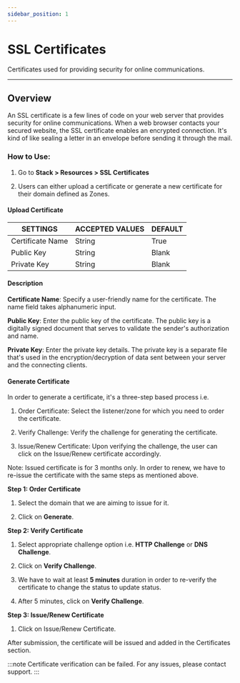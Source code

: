 ```yaml
---
sidebar_position: 1
---
```

# SSL Certificates

Certificates used for providing security for online communications.

---

## Overview

An SSL certificate is a few lines of code on your web server that provides security for online communications. When a web browser contacts your secured website, the SSL certificate enables an encrypted connection. It's kind of like sealing a letter in an envelope before sending it through the mail.

### How to Use:

1. Go to **Stack > Resources > SSL Certificates**

2. Users can either upload a certificate or generate a new certificate for their domain defined as Zones.

#### **Upload  Certificate**

| SETTINGS         | ACCEPTED VALUES | DEFAULT |
|------------------|-----------------|---------|
| Certificate Name | String          | True    |
| Public Key       | String          | Blank   |
| Private Key      | String          | Blank   |

#### **Description**

**Certificate Name**: Specify a user-friendly name for the certificate. The name field takes alphanumeric input.

**Public Key**: Enter the public key of the certificate. The public key is a digitally signed document that serves to validate the sender's authorization and name.

**Private Key**: Enter the private key details. The private key is a separate file that's used in the encryption/decryption of data sent between your server and the connecting clients.

#### **Generate Certificate**

In order to generate a certificate, it's a three-step based process i.e.

1. Order Certificate: Select the listener/zone for which you need to order the certificate.

2. Verify Challenge: Verify the challenge for generating the certificate.

3. Issue/Renew Certificate: Upon verifying the challenge, the user can click on the Issue/Renew certificate accordingly.

Note: Issued certificate is for 3 months only. In order to renew, we have to re-issue the certificate with the same steps as mentioned above.

**Step 1: Order Certificate**

1. Select the domain that we are aiming to issue for it.

2. Click on **Generate**.

**Step 2: Verify Certificate**

1. Select appropriate challenge option i.e. **HTTP Challenge** or **DNS Challenge**.

2. Click on **Verify Challenge**.

3. We have to wait at least **5 minutes** duration in order to re-verify the certificate to change the status to update status.  

4. After 5 minutes, click on **Verify Challenge**.

**Step 3: Issue/Renew Certificate**

1. Click on Issue/Renew Certificate.

After submission,  the certificate will be issued and added in the Certificates section.

:::note
Certificate verification can be failed.  For any issues, please contact support.
:::